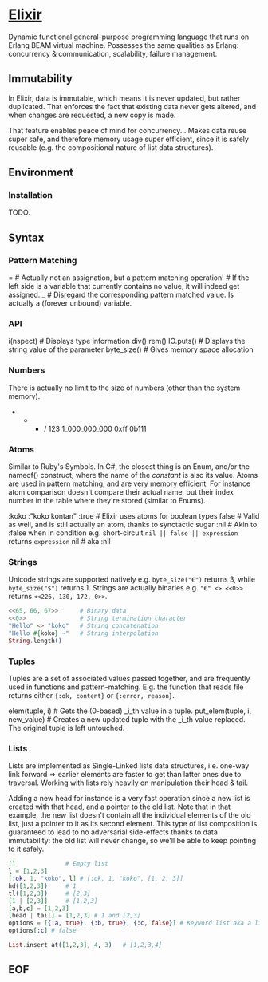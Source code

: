 # [Elixir](https://en.wikipedia.org/wiki/Elixir_(programming_language))

Dynamic functional general-purpose programming language that runs on Erlang BEAM virtual machine.
Possesses the same qualities as Erlang: concurrency & communication, scalability, failure management.

## Immutability

In Elixir, data is immutable, which means it is never updated, but rather duplicated.
That enforces the fact that existing data never gets altered, and when changes are requested, a new copy is made.

That feature enables peace of mind for concurrency...
Makes data reuse super safe, and therefore memory usage super efficient, since it is safely reusable (e.g. the compositional nature of list data structures).

## Environment

### Installation

TODO.

## Syntax

### Pattern Matching

=	# Actually not an assignation, but a pattern matching operation!
	# If the left side is a variable that currently contains no value, it will indeed get assigned.
_ 	# Disregard the corresponding pattern matched value. Is actually a (forever unbound) variable.

### API

i(nspect) 	# Displays type information
div()
rem()
IO.puts() 	# Displays the string value of the parameter
byte_size()	# Gives memory space allocation

### Numbers

There is actually no limit to the size of numbers (other than the system memory).

+ - * /
123
1_000_000_000
0xff
0b111

### Atoms

Similar to Ruby's Symbols.
In C#, the closest thing is an Enum, and/or the nameof() construct, where the name of the _constant_ is also its value.
Atoms are used in pattern matching, and are very memory efficient.
For instance atom comparison doesn't compare their actual name, but their index number in the table where they're stored (similar to Enums).

:koko
:"koko kontan"
:true 	# Elixir uses atoms for boolean types
false 	# Valid as well, and is still actually an atom, thanks to synctactic sugar
:nil	# Akin to :false when in condition e.g. short-circuit `nil || false || expression` returns `expression`
nil 	# aka :nil

### Strings

Unicode strings are supported natively e.g. `byte_size("€")` returns 3, while `byte_size("$")` returns 1.
Strings are actually binaries e.g. `"€" <> <<0>>` returns `<<226, 130, 172, 0>>`.

```Elixir
<<65, 66, 67>>		# Binary data
<<0>>				# String termination character
"Hello" <> "koko"	# String concatenation
"Hello #{koko} ~"	# String interpolation
String.length()
```

### Tuples

Tuples are a set of associated values passed together, and are frequently used in functions and pattern-matching.
E.g. the function that reads file returns either `{:ok, content}` or `{:error, reason}`.

elem(tuple, i)	# Gets the (0-based) _i_th value in a tuple.
put_elem(tuple, i, new_value)	# Creates a new updated tuple with the _i_th value replaced. The original tuple is left untouched.

### Lists

Lists are implemented as Single-Linked lists data structures, i.e. one-way link forward => earlier elements are faster to get than latter ones due to traversal.
Working with lists rely heavily on manipulation their head & tail.

Adding a new head for instance is a very fast operation since a new list is created with that head, and a pointer to the old list.
Note that in that example, the new list doesn't contain all the individual elements of the old list, just a pointer to it as its second element.
This type of list composition is guaranteed to lead to no adversarial side-effects thanks to data immutability: the old list will never change, so we'll be able to keep pointing to it safely.

```Elixir
[]				# Empty list
l = [1,2,3]
[:ok, 1, "koko", l]	# [:ok, 1, "koko", [1, 2, 3]]
hd([1,2,3])		# 1
tl([1,2,3])		# [2,3]
[1 | [2,3]]		# [1,2,3]
[a,b,c] = [1,2,3]
[head | tail] = [1,2,3]	# 1 and [2,3]
options = [{:a, true}, {:b, true}, {:c, false}]	# Keyword list aka a list of (atomkey/value) tuples.
options[:c]	# false

List.insert_at([1,2,3], 4, 3)	# [1,2,3,4]
```

## EOF
